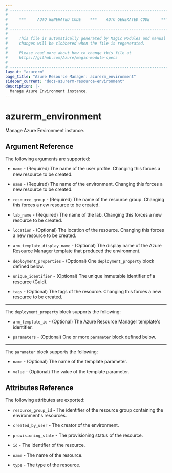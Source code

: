 ```yaml
---
# ----------------------------------------------------------------------------
#
#     ***     AUTO GENERATED CODE    ***    AUTO GENERATED CODE     ***
#
# ----------------------------------------------------------------------------
#
#     This file is automatically generated by Magic Modules and manual
#     changes will be clobbered when the file is regenerated.
#
#     Please read more about how to change this file at
#     https://github.com/Azure/magic-module-specs
#
# ----------------------------------------------------------------------------
layout: "azurerm"
page_title: "Azure Resource Manager: azurerm_environment"
sidebar_current: "docs-azurerm-resource-environment"
description: |-
  Manage Azure Environment instance.
---
```


# azurerm_environment

Manage Azure Environment instance.


## Argument Reference

The following arguments are supported:

* `name` - (Required) The name of the user profile. Changing this forces a new resource to be created.

* `name` - (Required) The name of the environment. Changing this forces a new resource to be created.

* `resource_group` - (Required) The name of the resource group. Changing this forces a new resource to be created.

* `lab_name` - (Required) The name of the lab. Changing this forces a new resource to be created.

* `location` - (Optional) The location of the resource. Changing this forces a new resource to be created.

* `arm_template_display_name` - (Optional) The display name of the Azure Resource Manager template that produced the environment.

* `deployment_properties` - (Optional) One `deployment_property` block defined below.

* `unique_identifier` - (Optional) The unique immutable identifier of a resource (Guid).

* `tags` - (Optional) The tags of the resource. Changing this forces a new resource to be created.

---

The `deployment_property` block supports the following:

* `arm_template_id` - (Optional) The Azure Resource Manager template's identifier.

* `parameters` - (Optional) One or more `parameter` block defined below.


---

The `parameter` block supports the following:

* `name` - (Optional) The name of the template parameter.

* `value` - (Optional) The value of the template parameter.

## Attributes Reference

The following attributes are exported:

* `resource_group_id` - The identifier of the resource group containing the environment's resources.

* `created_by_user` - The creator of the environment.

* `provisioning_state` - The provisioning status of the resource.

* `id` - The identifier of the resource.

* `name` - The name of the resource.

* `type` - The type of the resource.
